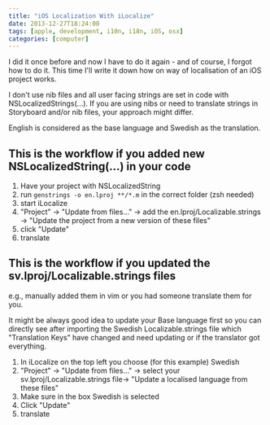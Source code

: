 ```yaml
---
title: "iOS Localization With iLocalize"
date: 2013-12-27T18:24:00
tags: [apple, development, i10n, i18n, iOS, osx]
categories: [computer]
---
```


I did it once before and now I have to do it again - and of course, I forgot how to do it.
This time I'll write it down how on way of localisation of an iOS project works.

I don't use nib files and all user facing strings are set in code with NSLocalizedStrings(...). If you are using nibs or need to translate strings in Storyboard and/or nib files, your approach might differ.

English is considered as the base language and Swedish as the translation.

## This is the workflow if you added new NSLocalizedString(...) in your code

1. Have your project with NSLocalizedString
1. run `genstrings -o en.lproj **/*.m` in the correct folder (zsh needed)
1. start iLocalize
1. "Project" -> "Update from files..." -> add the en.lproj/Localizable.strings -> "Update the project from a new version of these files"
1. click "Update"
1. translate

## This is the workflow if you updated the sv.lproj/Localizable.strings files

e.g., manually added them in vim or you had someone translate them for you.

It might be always good idea to update your Base language first so you can directly see after importing the Swedish Localizable.strings file which "Translation Keys" have changed and need updating or if the translator got everything.

1. In iLocalize on the top left you choose (for this example) Swedish
1. "Project" -> "Update from files..." -> select your sv.lproj/Localizable.strings file-> "Update a localised language from these files"
1. Make sure in the box Swedish is selected
1. Click "Update"
1. translate
